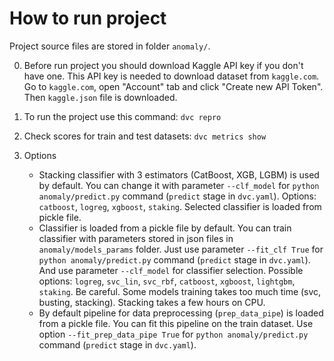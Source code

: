 # How to run project

Project source files are stored in folder `anomaly/`.

0. Before run project you should download Kaggle API key if you don't have one. This API key is needed to download
dataset from `kaggle.com`.
Go to `kaggle.com`, open "Account" tab and click "Create new API Token". Then `kaggle.json` file is downloaded.

1. To run the project use this command: `dvc repro`

2. Check scores for train and test datasets: `dvc metrics show`

3. Options
   - Stacking classifier with 3 estimators (CatBoost, XGB, LGBM) is used by default. You can change it with parameter
   `--clf_model` for `python anomaly/predict.py` command (`predict` stage in `dvc.yaml`). Options: `catboost`, `logreg`,
   `xgboost`, `staking`. Selected classifier is loaded from pickle file. 
   - Classifier is loaded from a pickle file by default. You can train classifier with parameters stored
   in json files in `anomaly/models_params` folder.
   Just use parameter `--fit_clf True` for `python anomaly/predict.py` command (`predict` stage in `dvc.yaml`).
   And use parameter `--clf_model` for classifier selection. Possible options: `logreg`, `svc_lin`, `svc_rbf`, `catboost`,
   `xgboost`, `lightgbm`, `staking`. Be careful. Some models training takes too much time (svc, busting, stacking).
   Stacking takes a few hours on CPU.
   - By default pipeline for data preprocessing (`prep_data_pipe`) is loaded from a pickle file. You can fit this
   pipeline on the train dataset. Use option `--fit_prep_data_pipe True` for `python anomaly/predict.py` command (`predict` 
   stage in `dvc.yaml`).